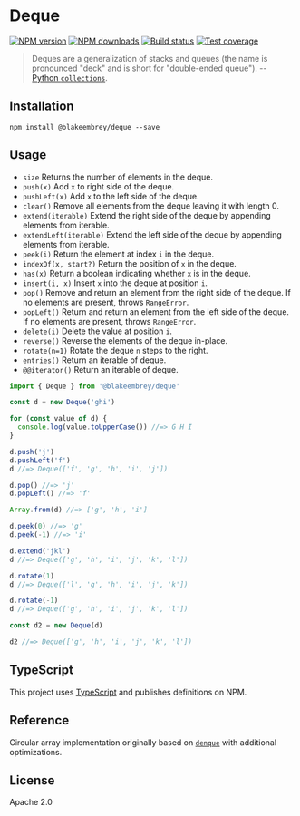 # Deque

[![NPM version][npm-image]][npm-url]
[![NPM downloads][downloads-image]][downloads-url]
[![Build status][travis-image]][travis-url]
[![Test coverage][coveralls-image]][coveralls-url]

> Deques are a generalization of stacks and queues (the name is pronounced "deck" and is short for "double-ended queue").
> -- [Python `collections`](https://docs.python.org/3/library/collections.html#collections.deque).

## Installation

``
npm install @blakeembrey/deque --save
``

## Usage

- `size` Returns the number of elements in the deque.
- `push(x)` Add `x` to right side of the deque.
- `pushLeft(x)` Add `x` to the left side of the deque.
- `clear()` Remove all elements from the deque leaving it with length 0.
- `extend(iterable)` Extend the right side of the deque by appending elements from iterable.
- `extendLeft(iterable)` Extend the left side of the deque by appending elements from iterable.
- `peek(i)` Return the element at index `i` in the deque.
- `indexOf(x, start?)` Return the position of `x` in the deque.
- `has(x)` Return a boolean indicating whether `x` is in the deque.
- `insert(i, x)` Insert `x` into the deque at position `i`.
- `pop()` Remove and return an element from the right side of the deque. If no elements are present, throws `RangeError`.
- `popLeft()` Return and return an element from the left side of the deque. If no elements are present, throws `RangeError`.
- `delete(i)` Delete the value at position `i`.
- `reverse()` Reverse the elements of the deque in-place.
- `rotate(n=1)` Rotate the deque `n` steps to the right.
- `entries()` Return an iterable of deque.
- `@@iterator()` Return an iterable of deque.

```js
import { Deque } from '@blakeembrey/deque'

const d = new Deque('ghi')

for (const value of d) {
  console.log(value.toUpperCase()) //=> G H I
}

d.push('j')
d.pushLeft('f')
d //=> Deque(['f', 'g', 'h', 'i', 'j'])

d.pop() //=> 'j'
d.popLeft() //=> 'f'

Array.from(d) //=> ['g', 'h', 'i']

d.peek(0) //=> 'g'
d.peek(-1) //=> 'i'

d.extend('jkl')
d //=> Deque(['g', 'h', 'i', 'j', 'k', 'l'])

d.rotate(1)
d //=> Deque(['l', 'g', 'h', 'i', 'j', 'k'])

d.rotate(-1)
d //=> Deque(['g', 'h', 'i', 'j', 'k', 'l'])

const d2 = new Deque(d)

d2 //=> Deque(['g', 'h', 'i', 'j', 'k', 'l'])
```

## TypeScript

This project uses [TypeScript](https://github.com/Microsoft/TypeScript) and publishes definitions on NPM.

## Reference

Circular array implementation originally based on [`denque`](https://github.com/Salakar/denque) with additional optimizations.

## License

Apache 2.0

[npm-image]: https://img.shields.io/npm/v/@blakeembrey/deque.svg?style=flat
[npm-url]: https://npmjs.org/package/@blakeembrey/deque
[downloads-image]: https://img.shields.io/npm/dm/@blakeembrey/deque.svg?style=flat
[downloads-url]: https://npmjs.org/package/@blakeembrey/deque
[travis-image]: https://img.shields.io/travis/blakeembrey/deque.svg?style=flat
[travis-url]: https://travis-ci.org/blakeembrey/deque
[coveralls-image]: https://img.shields.io/coveralls/blakeembrey/deque.svg?style=flat
[coveralls-url]: https://coveralls.io/r/blakeembrey/deque?branch=master
